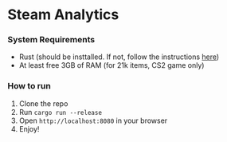 # Steam Analytics

### System Requirements
- Rust (should be insttalled. If not, follow the instructions [here](https://www.rust-lang.org/tools/install))
- At least free 3GB of RAM (for 21k items, CS2 game only)


### How to run
1. Clone the repo
2. Run `cargo run --release`
3. Open `http://localhost:8080` in your browser
4. Enjoy!
